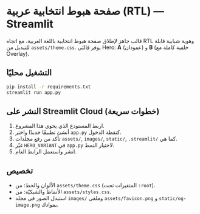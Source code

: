 # صفحة هبوط انتخابية عربية (RTL) — Streamlit

قالب جاهز لإطلاق صفحة هبوط انتخابية باللغة العربية، مع اتجاه RTL وهوية شبابية قابلة للتبديل من `assets/theme.css`.
يوفر قالبَي Hero: **A** (عمودان) و **B** (خلفية كاملة مع Overlay).

## التشغيل محليًا
```bash
pip install -r requirements.txt
streamlit run app.py
```

## النشر على Streamlit Cloud (خطوات سريعة)
1) اربط المستودع الذي يحوي هذا المشروع.
2) أنشئ تطبيقًا جديدًا واختر `app.py` كنقطة الدخول.
3) تأكد من رفع مجلدات `assets/`, `images/`, `static/`, `.streamlit/` كما هي.
4) غيّر `HERO_VARIANT` في `app.py` لاختيار النمط.
5) انشر واستعمل الرابط العام.

## تخصيص
- الألوان والخط: من `assets/theme.css` (المتغيرات تحت `:root`).
- الأنماط والشبكيّة: من `assets/styles.css`.
- استبدل الصور في مجلد `images/` وملفي `assets/favicon.png` و `static/og-image.png` بموادك.

